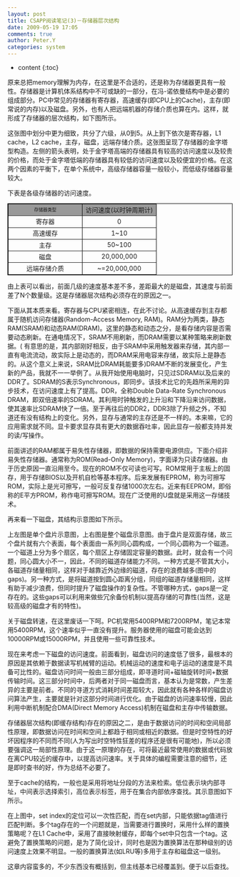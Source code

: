 ```yaml
---
layout: post
title: CSAPP阅读笔记(3)－存储器层次结构
date: 2009-05-19 17:05
comments: true
author: Peter.Y
categories: system
---
```


* content
{:toc}


原来总把memory理解为内存，在这里是不合适的，还是称为存储器更具有一般性。存储器是计算机体系结构中不可或缺的一部分，在冯-诺依曼结构中是必要的组成部分。PC中常见的存储器有寄存器，高速缓存(即CPU上的Cache)，主存(即常说的内存)以及磁盘。另外，也有人把远端机器的存储介质也算在内。这样，就形成了存储器的层次结构，如下图所示。

这张图中划分中更为细致，共分了六级，从0到5。从上到下依次是寄存器，L1 cache，L2 cache，主存，磁盘，远端存储介质。这张图呈现了存储器的金字塔型构造。左侧的箭头表明，处于金字塔高端的存储器具有较高的访问速度以及较贵的价格，而处于金字塔低端的存储器具有较低的访问速度以及较便宜的价格。在这两个因素的平衡下，在单个系统中，高级存储器容量一般较小，而低级存储器容量较大。

下表是各级存储器的访问速度。

</div>
<div style="text-align: left; margin-top: 0px; margin-bottom: 0px;">
<div style="margin-top: 0px; margin-bottom: 0px;">
<table cellpadding="3" bordercolor="#000000" cellspacing="0" border="1" style="border-collapse: collapse; font-size: 1em;">
<tbody>
<tr align="center" valign="middle" bgcolor="#999999" style="text-align: left;">
<td align="center" width="50%" valign="middle"><span style="font-size: x-small;" size="2">存储器类型</td>
<td align="center" width="50%">访问速度(以时钟周期计)</td>
</tr>
<tr style="text-align: left;">
<td align="center" width="50%" valign="middle">寄存器</td>
<td align="center" width="50%">0<br />
            </td>
</tr>
<tr style="text-align: left;">
<td align="center" width="50%" valign="middle">高速缓存</td>
<td align="center" width="50%">1~10</td>
</tr>
<tr style="text-align: left;">
<td align="center" width="50%" valign="middle">主存</td>
<td align="center" width="50%">50~100</td>
</tr>
<tr style="text-align: left;">
<td align="center" width="50%" valign="middle">磁盘</td>
<td align="center" width="50%">20,000,000</td>
</tr>
<tr align="center" style="text-align: left;">
<td align="center" width="50%">远端存储介质</td>
<td align="center" width="50%">~=20,000,000</td>
</tr>
</tbody>
</table>
</div>
</span></div>
</div>
由上表可以看出，前面几级的速度基本差不多，差距最大的是磁盘，其速度与前面差了N个数量级。这是存储器层次结构必须存在的原因之一。

下面从其本质来看。寄存器与CPU紧密相连，在此不讨论。从高速缓存到主存都属于随机访问存储器(Random-Access Memory, RAM)。RAM分为两类，静态RAM(SRAM)和动态RAM(DRAM)。这里的静态和动态之分，是看存储内容是否需要动态刷新。在通电情况下，SRAM不用刷新，而DRAM需要以某种策略来刷新数据。( 有意思的是，其内部刚好相反，由于SRAM中采用触发器来存储，其内部一直有电流流动，故实际上是动态的，而DRAM采用电容来存储，故实际上是静态的。从这个意义上来说，SRAM比DRAM耗能要多)DRAM不断的发展变化，产生新的产品，我就不一一举例了。从我开始使用电脑时，只见过SDRAM以及后来的DDR了。SDRAM的S表示Synchronous，即同步。该技术比它的先趋所采用的异步技术，在访问速度上有了提高。DDR，全称Double Data-Rate Synchronous DRAM，即双倍速率的SDRAM。其利用时钟触发的上升沿和下降沿来访问数据，使其速率比SDRAM快了一倍。至于再往后的DDR2，DDR3除了升频之外，不知道还有没有结构上的变化。另外，显存与通常的主存还是不一样的。本来嘛，它的应用需求就不同。显卡要求显存具有更大的数据吞吐率，因此显存一般都支持并发的读/写操作。

前面讲述的RAM都属于易失性存储器，即数据的保持需要电源供应。下面介绍非易失性存储器。通常称为ROM(Read-Only Memory)，字面译为只读存储器。由于历史原因一直沿用至今。现在的ROM不仅可读也可写。ROM常用于主板上的固存，用于存储BIOS以及开机自检等基本程序。后来发展有EPROM，称为可擦写ROM，实际上是光可擦写，一般可反复存储1000次左右。近来有EEPROM，即俗称的E平方PROM，称作电可擦写ROM。现在广泛使用的U盘就是采用这一存储技术。

再来看一下磁盘，其结构示意图如下所示。

上左图是单个盘片示意图，上右图是整个磁盘示意图。由于盘片是双面存储，故三个盘片就有六个表面，每个表面由一系列同心圆构成，一个同心圆称为一个磁道。一个磁道上分为多个扇区，每个扇区上存储固定容量的数据。此时，就会有一个问题，同心圆大小不一，因此，不同的磁道存储能力不同。一种方式是不管其大小，各磁道存储量相同，这样对于越靠近外边缘的磁道，存在的浪费越多(图中的gaps)。另一种方式，是将磁道按到圆心距离分组，同组的磁道存储量相同，这样有助于减少浪费，但同时提升了磁盘操作的复杂性。不管哪种方式，gaps是一定存在的。这些gaps可以利用来做些冗余备份机制以提高存储的可靠性(当然，这是较高级的磁盘才有的特性)。

关于磁盘转速，在这里废话一下呵。PC机常用5400RPM和7200RPM，笔记本常用5400RPM，这个速率似乎一直没有提升。服务器使用的磁盘可能会达到10000RPM或15000RPM，并且使用一些可靠性技术。

现在来考虑一下磁盘的访问速度。前面看到，磁盘访问的速度低了很多，最根本的原因是其依赖于数据读写机械臂的运动。机械运动的速度和电子运动的速度是不具备可比性的。磁盘访问时间一般由三部分组成，即寻道时间+磁轴旋转时间+数据传输时间。这三部分时间中，后两者对于同一磁盘而言，基本认为是常数，产生差异的主要是前者。不同的寻道方式消耗时间差距较大，因此就有各种各样的磁盘访问算法产生，主要就是针对这部分时间进行优化。由于磁盘的访问速率较慢，因此利用中断机制配合DMA(Direct Memory Access)机制在磁盘和主存中传输数据。

存储器层次结构(即缓存结构)存在的原因之二，是由于数据访问的时间和空间局部性原理，即数据访问在时间和空间上都趋于相同或相近的数据。但是时空特性的好坏因程序的不同而不同(人为写出时空特性狂差的程序还是很有可能地)，所以必须要强调这一局部性原理。由于这一原理的存在，可将最近最常使用的数据或代码放在离CPU较近的缓存中，以提高访问速率。关于具体的编程需要注意的细节，还是即时查书的好，作为总结不必要了。

 

至于cache的结构，一般也是采用将地址分段的方法来检索。低位表示块内部寻址，中间表示选择索引，高位表示标签，用于在集合内部依序查找。其示意图如下所示。

在上图中，set index的定位可以一次性匹配，而在set内部，只能依据tag值进行匹配判断。多个tag存在的一个问题就是，当需要进行置换时，采用什么样的置换策略呢？在L1 Cache中，采用了直接映射缓存，即每个set中只包含一个tag。这避免了置换策略的问题，是为了简化设计，同时也是因为置换算法在那种级别的访问速度上效果不明显。一般的置换算法(如LRU等)多用于主存和磁盘这一级别。

这章内容蛮多的，不少东西没有概括到，但主线基本已经覆盖到。便于以后查找。

